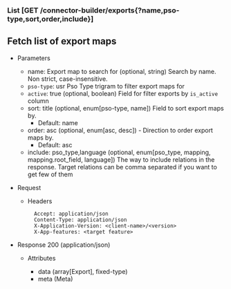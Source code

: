 ### List [GET /connector-builder/exports{?name,pso-type,sort,order,include}]

## Fetch list of export maps

+ Parameters
    + name: Export map to search for (optional, string) 
        Search by name. Non strict, case-insensitive.
    + `pso-type`: usr
        Pso Type trigram to filter export maps for
    + `active`: true (optional, boolean)
        Field for filter exports by `is_active` column
    + sort: title (optional, enum[pso-type, name])
        Field to sort export maps by. 
        + Default: name
    + order: asc (optional, enum[asc, desc]) - Direction to order export maps by.
        + Default: asc
    + include: pso_type,language (optional, enum[pso_type, mapping, mapping.root_field, language])
        The way to include relations in the response. Target relations can be comma separated if you want to get few of them

+ Request
    + Headers

            Accept: application/json
            Content-Type: application/json
            X-Application-Version: <client-name>/<version>
            X-App-features: <target feature>

+ Response 200 (application/json)

    + Attributes

        + data (array[Export], fixed-type)
        + meta (Meta)

<!-- include(../error_responses.md) -->
